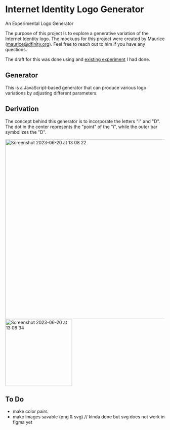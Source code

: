 # Internet Identity Logo Generator

An Experimental Logo Generator

The purpose of this project is to explore a generative variation of the Internet Identity logo.
The mockups for this project were created by Maurice (maurice@dfinity.org). Feel free to reach out to him if you have any questions.

The draft for this was done using and [existing experiment](https://codepen.io/meodai/pen/dyQXGKB/43ee5a1f7e17a216c22e08432aa4e240) I had done.

## Generator
This is a JavaScript-based generator that can produce various logo variations by adjusting different parameters.

## Derivation
The concept behind this generator is to incorporate the letters "i" and "D". The dot in the center represents the "point" of the "i", while the outer bar symbolizes the "D".

<img width="566" alt="Screenshot 2023-06-20 at 13 08 22" src="https://github.com/dfinity/internet-identity-logo-generartor/assets/608386/074f7785-acd4-4071-aa3d-d5ab45552464">

<img width="211" alt="Screenshot 2023-06-20 at 13 08 34" src="https://github.com/dfinity/internet-identity-logo-generartor/assets/608386/ff337777-eb5c-42d8-8b17-4de43dfa9c5b">


## To Do

- make color pairs
- make images savable (png & svg) // kinda done but svg does not work in figma yet
